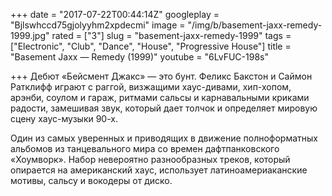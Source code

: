 +++
date = "2017-07-22T00:44:14Z"
googleplay = "Bjlswhccd75gjolyyhm2xpdecmi"
image = "/img/b/basement-jaxx-remedy-1999.jpg"
rated = ["3"]
slug = "basement-jaxx-remedy-1999"
tags = ["Electronic", "Club", "Dance", "House", "Progressive House"]
title = "Basement Jaxx — Remedy (1999)"
youtube = "6LvFUC-198s"

+++
Дебют «Бейсмент Джакс» — это бунт. Феликс Бакстон и Саймон Ратклифф играют с раггой, визжащими хаус-дивами, хип-хопом, арэнби, соулом и гараж, ритмами сальсы и карнавальными криками радости, замешивая звук, который дает толчок и определяет мировую сцену хаус-музыки 90-х.

Один из самых уверенных и приводящих в движение полноформатных альбомов из танцевального мира со времен дафтпанковского «Хоумворк». Набор невероятно разнообразных треков, который опирается на американский хаус, использует латиноамериаканские мотивы, сальсу и вокодеры от диско.
